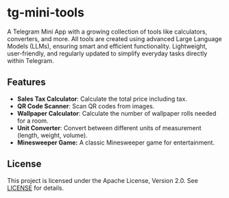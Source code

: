 # tg-mini-tools
A Telegram Mini App with a growing collection of tools like calculators, converters, and more. All tools are created using advanced Large Language Models (LLMs), ensuring smart and efficient functionality. Lightweight, user-friendly, and regularly updated to simplify everyday tasks directly within Telegram.

## Features

- **Sales Tax Calculator**: Calculate the total price including tax.
- **QR Code Scanner**: Scan QR codes from images.
- **Wallpaper Calculator**: Calculate the number of wallpaper rolls needed for a room.
- **Unit Converter**: Convert between different units of measurement (length, weight, volume).
- **Minesweeper Game:** A classic Minesweeper game for entertainment.

## License

This project is licensed under the Apache License, Version 2.0. See [LICENSE](LICENSE) for details.
